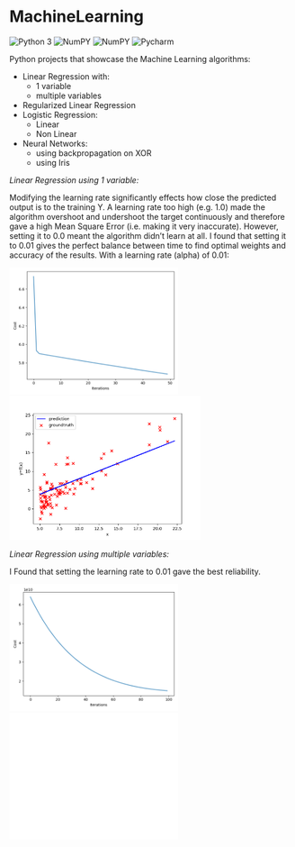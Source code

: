 # MachineLearning

<p align="left">
  <img src="https://www.python.org/static/community_logos/python-logo-master-v3-TM.png" width="150" title="Python 3">
  <img src="https://upload.wikimedia.org/wikipedia/commons/thumb/3/31/NumPy_logo_2020.svg/512px-NumPy_logo_2020.svg.png" width="150" title="NumPY">
   <img src="https://camo.githubusercontent.com/109927a15915074d15313889468aa9aa688de3b9e38cc4359a01f665d351114e/68747470733a2f2f6d6174706c6f746c69622e6f72672f5f7374617469632f6c6f676f322e737667" width="150" title="NumPY">
  <img src="https://upload.wikimedia.org/wikipedia/commons/thumb/a/a1/PyCharm_Logo.svg/1024px-PyCharm_Logo.svg.png" width="50" title="Pycharm">
</p>

Python projects that showcase the Machine Learning algorithms: 

* Linear Regression with:
  * 1 variable
  * multiple variables
* Regularized Linear Regression
* Logistic Regression:
  * Linear
  * Non Linear
* Neural Networks:
  * using backpropagation on XOR
  * using Iris

<i>Linear Regression using 1 variable:</i>

Modifying the learning rate significantly effects how close the predicted output is to the training Y.
A learning rate too high (e.g. 1.0) made the algorithm overshoot and undershoot the target continuously and therefore gave a high Mean Square Error (i.e. making it very inaccurate). 
However, setting it to 0.0 meant the algorithm didn’t learn at all. 
I found that setting it to 0.01 gives the perfect balance between time to find optimal weights and accuracy of the results.
With a learning rate (alpha) of 0.01:

<p align="left">
  <img src="https://github.com/MalikS789/MachineLearning/blob/master/assgn_1_part_1/1_one_variable/figures/cost.png?raw=true" width="300">
  <img src="https://github.com/MalikS789/MachineLearning/blob/master/assgn_1_part_1/1_one_variable/figures/predictions.png?raw=true" width="340">
</p>

<i>Linear Regression using multiple variables:</i>

I Found that setting the learning rate to 0.01 gave the best reliability. 

<p align="left">
  <img src="https://github.com/MalikS789/MachineLearning/blob/master/assgn_1_part_1/2_multiple_variables/figures/cost.png?raw=true" width="300">
  <img src="https://github.com/MalikS789/MachineLearning/blob/master/assgn_1_part_1/2_multiple_variables/figures/predictions.png" width="300">
</p>
